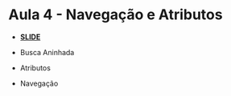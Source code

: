 # Aula 4 - Navegação e Atributos

- [**SLIDE**](https://raw.githubusercontent.com/dunossauro/curso-python-selenium/master/slides/Aula%20%2304.pdf)

- Busca Aninhada
- Atributos
- Navegação
